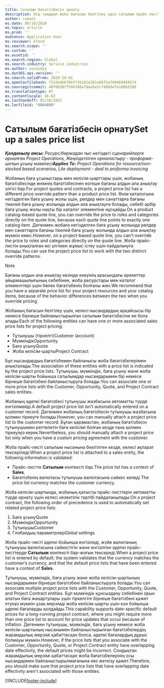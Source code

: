 ```yaml
---
title: Сатылым бағатізбесін орнату
description: Осы тақырып жоба бағасын белгілеу үшін сатылым прайс-листтері туралы ақпаратты ұсынады.
author: rumant
ms.date: 09/18/2020
ms.topic: article
ms.prod: ''
audience: Application User
ms.reviewer: kfend
ms.search.scope: ''
ms.custom: ''
ms.assetid: ''
ms.search.region: Global
ms.search.industry: Service industries
ms.author: suvaidya
ms.dyn365.ops.version: ''
ms.search.validFrom: 2020-10-01
ms.openlocfilehash: 712dedb6766ff36181e261a66f3af99469449574
ms.sourcegitcommit: 40f68387f594180af64a5e5c748b6efa188bd300
ms.translationtype: HT
ms.contentlocale: kk-KZ
ms.lasthandoff: 05/10/2021
ms.locfileid: "6004898"
---
```

# <a name="set-up-a-sales-price-list"></a><span data-ttu-id="0022e-103">Сатылым бағатізбесін орнату</span><span class="sxs-lookup"><span data-stu-id="0022e-103">Set up a sales price list</span></span>

<span data-ttu-id="0022e-104">_**Қолданылу аясы:** Ресурс/биржадан тыс негіздегі сценарийлерге арналған Project Operations, Жеңілдетілген орналастыру - проформа-шотын ұсыну мәмілесі_</span><span class="sxs-lookup"><span data-stu-id="0022e-104">_**Applies To:** Project Operations for resource/non-stocked based scenarios, Lite deployment - deal to proforma invoicing_</span></span>

<span data-ttu-id="0022e-105">Жобаның баға ұсыныстары мен келісім-шарттары үшін, жобаның бағатізбесінде өнімнің бағатізбесінен өзгеше бағаны алдын ала анықтау үлгісі бар.</span><span class="sxs-lookup"><span data-stu-id="0022e-105">For project quotes and contracts, a project price list has a different price override pattern than a product price list.</span></span> <span data-ttu-id="0022e-106">Өнім каталогына негізделген баға ұсыну жолы үшін, рөлдер мен санаттарға бағаны тікелей баға ұсыну жолында алдын ала анықтауға болады, себебі әрбір баға ұсыну жолы нақты бір каталог элементіне нұсқайды.</span><span class="sxs-lookup"><span data-stu-id="0022e-106">On a product catalog–based quote line, you can override the price to roles and categories directly on the quote line, because each quote line points to exactly one catalog item.</span></span> <span data-ttu-id="0022e-107">Дегенмен жобаға негізделген баға ұсыну жолында рөлдер мен санаттарға бағаны тікелей баға ұсыну жолында алдын ала анықтау мүмкін емес.</span><span class="sxs-lookup"><span data-stu-id="0022e-107">However, on a project-based quote line, you can't override the price to roles and categories directly on the quote line.</span></span> <span data-ttu-id="0022e-108">Жоба прайс-листін анықталған екі үлгімен жұмыс істеу үшін пайдалануға болады.</span><span class="sxs-lookup"><span data-stu-id="0022e-108">You can use the project price list to work with the two distinct override patterns.</span></span>

> [!NOTE]
> <span data-ttu-id="0022e-109">Бағаны алдын ала анықтау кезінде екеуінің арасындағы әрекеттер айырмашылығының себебінен, жоба ресурстары мен каталог элементтері үшін бөлек бағатізбенің болғаны жөн.</span><span class="sxs-lookup"><span data-stu-id="0022e-109">We recommend that you have a separate price list for your project resources and your catalog items, because of the behavior differences between the two when you override pricing.</span></span>

<span data-ttu-id="0022e-110">Жобаның бағасын белгілеу үшін, келесі нысандардың әрқайсысы бір немесе бірнеше байланыстырылған сатылым бағатізбесіне ие бола алады:</span><span class="sxs-lookup"><span data-stu-id="0022e-110">Each of the following entities can have one or more associated sales price lists for project pricing:</span></span>

- <span data-ttu-id="0022e-111">Тұтынушы (тіркелгі)</span><span class="sxs-lookup"><span data-stu-id="0022e-111">Customer (account)</span></span> 
- <span data-ttu-id="0022e-112">Мүмкіндік</span><span class="sxs-lookup"><span data-stu-id="0022e-112">Opportunity</span></span> 
- <span data-ttu-id="0022e-113">Баға ұсыну</span><span class="sxs-lookup"><span data-stu-id="0022e-113">Quote</span></span> 
- <span data-ttu-id="0022e-114">Жоба келісім-шарты</span><span class="sxs-lookup"><span data-stu-id="0022e-114">Project Contract</span></span>

<span data-ttu-id="0022e-115">Бұл нысандардың бағатізбемен байланысы жоба бағатізбелерімен анықталады.</span><span class="sxs-lookup"><span data-stu-id="0022e-115">The association of these entities with a price list is indicated by the project price lists.</span></span> <span data-ttu-id="0022e-116">Тұтынушы, мүмкіндік, баға ұсыну және жоба келісім-шарты бойынша сатылымдар нысандарымен бір немесе бірнеше бағатізбені байланыстыруға болады.</span><span class="sxs-lookup"><span data-stu-id="0022e-116">You can associate one or more price lists with the Customer, Opportunity, Quote, and Project Contract sales entities.</span></span>

<span data-ttu-id="0022e-117">Жобаның әдепкі бағатізбесі тұтынушы жазбасына автоматты түрде енгізілмейді.</span><span class="sxs-lookup"><span data-stu-id="0022e-117">A default project price list isn't automatically entered on a customer record.</span></span> <span data-ttu-id="0022e-118">Дегенмен жобаның бағатізбесін тұтынушы жазбасына қолмен тіркеуге болады.</span><span class="sxs-lookup"><span data-stu-id="0022e-118">However, you can manually attach a project price list to the customer record.</span></span> <span data-ttu-id="0022e-119">Бұған қарамастан, жобаның бағатізбесін тұтынушымен реттелетін баға келісімі болған кезде ғана қолмен тіркеуіңіз керек.</span><span class="sxs-lookup"><span data-stu-id="0022e-119">Nevertheless, you should manually attach a project price list only when you have a custom pricing agreement with the customer.</span></span> 

<span data-ttu-id="0022e-120">Жоба прайс-листі сатылым нысанына бекітілген кезде, келесі ақпарат тексеріледі:</span><span class="sxs-lookup"><span data-stu-id="0022e-120">When a project price list is attached to a sales entity, the following information is validated:</span></span>

- <span data-ttu-id="0022e-121">Прайс-листте **Сатылым** контексті бар.</span><span class="sxs-lookup"><span data-stu-id="0022e-121">The price list has a context of **Sales**.</span></span> 
- <span data-ttu-id="0022e-122">Бағатізбенің валютасы тұтынушы валютасына сәйкес келеді.</span><span class="sxs-lookup"><span data-stu-id="0022e-122">The price list currency matches the customer currency.</span></span> 

<span data-ttu-id="0022e-123">Жоба келісім-шартында, жобаның қатысты прайс-листтерін автоматты түрде орнату үшін келесі кезектілік тәртібі пайдаланылады:</span><span class="sxs-lookup"><span data-stu-id="0022e-123">On a project contract, the following order of precedence is used to automatically set related project price lists:</span></span>

1. <span data-ttu-id="0022e-124">Баға ұсыну</span><span class="sxs-lookup"><span data-stu-id="0022e-124">Quote</span></span>
2. <span data-ttu-id="0022e-125">Мүмкіндік</span><span class="sxs-lookup"><span data-stu-id="0022e-125">Opportunity</span></span>
3. <span data-ttu-id="0022e-126">Тұтынушы</span><span class="sxs-lookup"><span data-stu-id="0022e-126">Customer</span></span> 
4. <span data-ttu-id="0022e-127">Глобалдық параметрлер</span><span class="sxs-lookup"><span data-stu-id="0022e-127">Global settings</span></span> 

<span data-ttu-id="0022e-128">Жоба прайс-листі әдепкі бойынша енгізіледі, жүйе валютаның тұтынушы валютасына сәйкестігін және енгізілген әдепкі прайс-листтерде **Сатылым** контексті бар-жоғын тексереді.</span><span class="sxs-lookup"><span data-stu-id="0022e-128">When a project price list is entered by default, the system validates that the currency matches the customer’s currency, and that the default price lists that have been entered have a context of **Sales**.</span></span>

<span data-ttu-id="0022e-129">Тұтынушы, мүмкіндік, баға ұсыну және жоба келісім-шартының нысандарымен бірнеше бағатізбені байланыстыруға болады.</span><span class="sxs-lookup"><span data-stu-id="0022e-129">You can associate multiple project price lists with the Customer, Opportunity, Quote, and Project Contract entities.</span></span> <span data-ttu-id="0022e-130">Бұл мүмкіндік құнсыздану себебінен орын алатын баға жаңартулары үшін тіркелгіге бірнеше бағатізбені қажет етуіңіз мүмкін ұзақ мерзімді жоба келісім-шарты үшін күн бойынша әдепкі бағаларды қолдайды.</span><span class="sxs-lookup"><span data-stu-id="0022e-130">This capability supports date-specific default prices for a long-running project contract, where you might require more than one price list to account for price updates that occur because of inflation.</span></span> <span data-ttu-id="0022e-131">Дегенмен тұтынушы, мүмкіндік, баға ұсыну немесе жоба келісім-шартының нысанымен байланыстырылған бағатізбелердің жарамдылық мерзімі қабаттасқан болса, әдепкі бағалардың дұрыс болмауы мүмкін.</span><span class="sxs-lookup"><span data-stu-id="0022e-131">However, if the price lists that you associate with the Customer, Opportunity, Quote, or Project Contract entity have overlapping date effectivity, the default prices might be incorrect.</span></span> <span data-ttu-id="0022e-132">Сондықтан жарамдылық мерзімі қабаттасқан жоба бағатізбелерінің осы нысандармен байланыстырылмағанына көз жеткізу қажет.</span><span class="sxs-lookup"><span data-stu-id="0022e-132">Therefore, you should make sure that project price lists that have overlapping date effectivity aren't associated with those entities.</span></span>


[!INCLUDE[footer-include](../includes/footer-banner.md)]